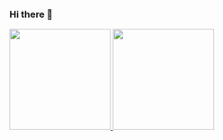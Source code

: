 ### Hi there 👋


<div>
<a href="https://github.com/seu-usuário-aqui">
<img height="180em" src="https://github-readme-stats.vercel.app/api/top-langs/?username=alinemonts&layout=compact&langs_count=7&theme=dracula"/>
<img height="180em" src="https://github-readme-stats.vercel.app/api?username=alinemonts&show_icons=true&theme=dracula&include_all_commits=true&count_private=true"/>
</div>
<!--
**alinemonts/alinemonts** is a ✨ _special_ ✨ repository because its `README.md` (this file) appears on your GitHub profile.

Here are some ideas to get you started:

- 🔭 I’m currently working on ...
- 🌱 I’m currently learning ...
- 👯 I’m looking to collaborate on ...
- 🤔 I’m looking for help with ...
- 💬 Ask me about ...
- 📫 How to reach me: ...
- 😄 Pronouns: ...
- ⚡ Fun fact: ...
-->
